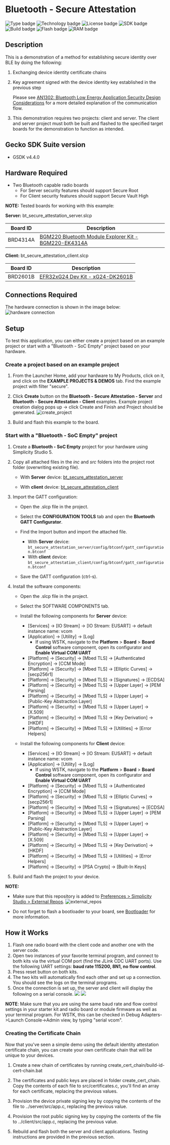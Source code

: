 # Bluetooth - Secure Attestation #

![Type badge](https://img.shields.io/badge/dynamic/json?url=https://raw.githubusercontent.com/SiliconLabs/application_examples_ci/master/bluetooth_applications/bluetooth_secure_attestation_common.json&label=Type&query=type&color=green)
![Technology badge](https://img.shields.io/badge/dynamic/json?url=https://raw.githubusercontent.com/SiliconLabs/application_examples_ci/master/bluetooth_applications/bluetooth_secure_attestation_common.json&label=Technology&query=technology&color=green)
![License badge](https://img.shields.io/badge/dynamic/json?url=https://raw.githubusercontent.com/SiliconLabs/application_examples_ci/master/bluetooth_applications/bluetooth_secure_attestation_common.json&label=License&query=license&color=green)
![SDK badge](https://img.shields.io/badge/dynamic/json?url=https://raw.githubusercontent.com/SiliconLabs/application_examples_ci/master/bluetooth_applications/bluetooth_secure_attestation_common.json&label=SDK&query=sdk&color=green)
![Build badge](https://img.shields.io/endpoint?url=https://raw.githubusercontent.com/SiliconLabs/application_examples_ci/master/bluetooth_applications/bluetooth_secure_attestation_build_status.json)
![Flash badge](https://img.shields.io/badge/dynamic/json?url=https://raw.githubusercontent.com/SiliconLabs/application_examples_ci/master/bluetooth_applications/bluetooth_secure_attestation_common.json&label=Flash&query=flash&color=blue)
![RAM badge](https://img.shields.io/badge/dynamic/json?url=https://raw.githubusercontent.com/SiliconLabs/application_examples_ci/master/bluetooth_applications/bluetooth_secure_attestation_common.json&label=RAM&query=ram&color=blue)
## Description ##

This is a demonstration of a method for establishing secure identity over BLE by doing the following:

1. Exchanging device identity certificate chains

2. Key agreement signed with the device identity key established in the previous step

   Please see [AN1302: Bluetooth Low Energy Application Security Design Considerations](https://www.silabs.com/documents/public/application-notes/an1302-bluetooth-application-security-design-considerations.pdf) for a more detailed explanation of the communication flow.
3. This demonstration requires two projects: client and server. The client and server project must both be built and flashed to the specified target boards for the demonstration to function as intended.

## Gecko SDK Suite version ##

- GSDK v4.4.0

## Hardware Required ##

- Two Bluetooth capable radio boards
  - For Server security features should support Secure Root 
  - For Client security features should support Secure Vault High

**NOTE:**
Tested boards for working with this example:

**Server:** bt_secure_attestation_server.slcp

| Board ID | Description  |
| ---------------------- | ------ |
| BRD4314A | [BGM220 Bluetooth Module Explorer Kit - BGM220-EK4314A](https://www.silabs.com/development-tools/wireless/bluetooth/bgm220-explorer-kit?tab=overview)  |

**Client:** bt_secure_attestation_client.slcp

| Board ID | Description  |
| ---------------------- | ------ |
| BRD2601B | [EFR32xG24 Dev Kit - xG24-DK2601B](https://www.silabs.com/development-tools/wireless/efr32xg24-dev-kit?tab=overview)     |

## Connections Required ##

The hardware connection is shown in the image below:
![hardware connection](images/system_overview.png)

## Setup ##

To test this application, you can either create a project based on an example project or start with a "Bluetooth - SoC Empty" project based on your hardware.

### Create a project based on an example project ###

1. From the Launcher Home, add your hardware to My Products, click on it, and click on the **EXAMPLE PROJECTS & DEMOS** tab. Find the example project with filter "secure".

2. Click **Create** button on the **Bluetooth - Secure Attestation - Server** and **Bluetooth - Secure Attestation - Client** examples. Example project creation dialog pops up -> click Create and Finish and Project should be generated.
![create_project](images/create_project.png)

3. Build and flash this example to the board.

### Start with a "Bluetooth - SoC Empty" project ###

1. Create a **Bluetooth - SoC Empty** project for your hardware using Simplicity Studio 5.

2. Copy all attached files in the *inc* and *src* folders into the project root folder (overwriting existing file).
    - With **Server** device: [bt_secure_attestation_server](bt_secure_attestation_server)

    - With **client** device: [bt_secure_attestation_client](bt_secure_attestation_client)
3. Import the GATT configuration:

    - Open the .slcp file in the project.

    - Select the **CONFIGURATION TOOLS** tab and open the **Bluetooth GATT Configurator**.

    - Find the Import button and import the attached file.

         - With **Server** device: `bt_secure_attestation_server/config/btconf/gatt_configuration.btconf`
         - With **client** device: `bt_secure_attestation_client/config/btconf/gatt_configuration.btconf`

    - Save the GATT configuration (ctrl-s).
4. Install the software components:
   - Open the .slcp file in the project.

   - Select the SOFTWARE COMPONENTS tab.

   - Install the following components for **Server** device:
      - [Services] → [IO Stream] → [IO Stream: EUSART] → default instance name: vcom
      - [Application] → [Utility] → [Log]
         - If using WSTK, navigate to the  **Platform** > **Board** > **Board Control**  software component, open its configurator and **Enable Virtual COM UART**
      - [Platform] → [Security] → [Mbed TLS] → [Authenticated Encryption] → [CCM Mode]
      - [Platform] → [Security] → [Mbed TLS] → [Elliptic Curves] → [secp256r1]
      - [Platform] → [Security] → [Mbed TLS] → [Signatures] → [ECDSA]
      - [Platform] → [Security] → [Mbed TLS] → [Upper Layer] → [PEM Parsing]
      - [Platform] → [Security] → [Mbed TLS] → [Upper Layer] → [Public-Key Abstraction Layer]
      - [Platform] → [Security] → [Mbed TLS] → [Upper Layer] → [X.509]
      - [Platform] → [Security] → [Mbed TLS] → [Key Derivation] → [HKDF]
      - [Platform] → [Security] → [Mbed TLS] → [Utilities] → [Error Helpers]


   - Install the following components for **Client** device:
      - [Services] → [IO Stream] → [IO Stream: EUSART] → default instance name: vcom
      - [Application] → [Utility] → [Log]
         - If using WSTK, navigate to the  **Platform** > **Board** > **Board Control**  software component, open its configurator and **Enable Virtual COM UART**
      - [Platform] → [Security] → [Mbed TLS] → [Authenticated Encryption] → [CCM Mode]
      - [Platform] → [Security] → [Mbed TLS] → [Elliptic Curves] → [secp256r1]
      - [Platform] → [Security] → [Mbed TLS] → [Signatures] → [ECDSA]
      - [Platform] → [Security] → [Mbed TLS] → [Upper Layer] → [PEM Parsing]
      - [Platform] → [Security] → [Mbed TLS] → [Upper Layer] → [Public-Key Abstraction Layer]
      - [Platform] → [Security] → [Mbed TLS] → [Upper Layer] → [X.509]
      - [Platform] → [Security] → [Mbed TLS] → [Key Derivation] → [HKDF]
      - [Platform] → [Security] → [Mbed TLS] → [Utilities] → [Error Helpers]
      - [Platform] → [Security] → [PSA Crypto] → [Built-In Keys] 

5. Build and flash the project to your device.

**NOTE:**
- Make sure that this repository is added to [Preferences > Simplicity Studio > External Repos](https://docs.silabs.com/simplicity-studio-5-users-guide/latest/ss-5-users-guide-about-the-launcher/welcome-and-device-tabs).
![external_repos](images/external_repos.png)

- Do not forget to flash a bootloader to your board, see [Bootloader](https://github.com/SiliconLabs/bluetooth_applications/blob/master/README.md#bootloader) for more information.

## How it Works ##

1. Flash one radio board with the client code and another one with the server code.
2. Open two instances of your favorite terminal program, and connect to both kits via the virtual COM port (find the JLink CDC UART ports). Use the following UART settings: **baud rate 115200, 8N1, no flow control**.
3. Press reset button on both kits.
4. The two kits will automatically find each other and set up a connection. You should see the logs on the terminal programs.
5. Once the connection is set up, the server and client will display the following on a serial console.
![](images/server_console.png)
![](images/client_console.png)

**NOTE**: Make sure that you are using the same baud rate and flow control settings in your starter kit and radio board or module firmware as well as your terminal program. For WSTK, this can be checked in Debug Adapters->Launch Console->Admin view, by typing "serial vcom".

### Creating the Certificate Chain ###

Now that you've seen a simple demo using the default identity attestation certificate chain, you can create your own certificate chain that will be unique to your devices.

1. Create a new chain of certificates by running create_cert_chain/build-id-cert-chain.bat

2. The certificates and public keys are placed in folder create_cert_chain. Copy the contents of each file to src/certificates.c, you'll find an array for each certificate, replacing the previous values.

3. Provision the device private signing key by copying the contents of the file to ../server/src/app.c, replacing the previous value.

4. Provision the root public signing key by copying the contents of the file to ../client/src/app.c, replacing the previous value.

5. Rebuild and flash both the server and client applications. Testing instructions are provided in the previous section.

